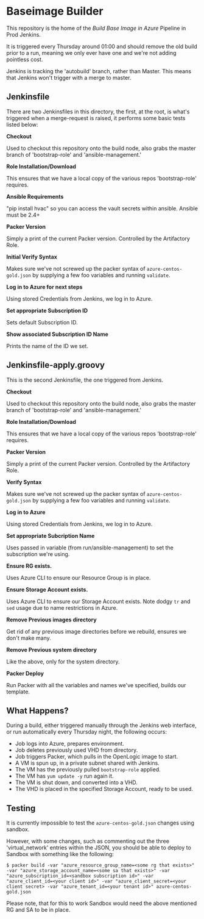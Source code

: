 Baseimage Builder
================

This repository is the home of the *Build Base Image in Azure* Pipeline in Prod Jenkins. 

It is triggered every Thursday around 01:00 and should remove the old build prior to a run, meaning we only ever have one and we're not adding pointless cost.

Jenkins is tracking the 'autobuild' branch, rather than Master. This means that Jenkins won't trigger with a merge to master.

Jenkinsfile
-----------

There are two Jenkinsfiles in this directory, the first, at the root, is what's triggered when a merge-request is raised, it performs some basic tests listed below:

**Checkout**

Used to checkout this repository onto the build node, also grabs the master branch of 'bootstrap-role' and 'ansible-management.' 

**Role Installation/Download**

This ensures that we have a local copy of the various repos 'bootstrap-role' requires.

**Ansible Requirements**

"pip install hvac" so you can access the vault secrets within ansible. Ansible
must be 2.4+

**Packer Version**

Simply a print of the current Packer version. Controlled by the Artifactory Role. 

**Initial Verify Syntax**

Makes sure we've not screwed up the packer syntax of `azure-centos-gold.json` by supplying a few foo variables and running `validate`.

**Log in to Azure for next steps**

Using stored Credentials from Jenkins, we log in to Azure.

**Set appropriate Subscription ID**

Sets default Subscription ID.

**Show associated Subscription ID Name**

Prints the name of the ID we set.

Jenkinsfile-apply.groovy
------------------------

This is the second Jenkinsfile, the one triggered from Jenkins.

**Checkout**

Used to checkout this repository onto the build node, also grabs the master branch of 'bootstrap-role' and 'ansible-management.' 

**Role Installation/Download**

This ensures that we have a local copy of the various repos 'bootstrap-role' requires.

**Packer Version**

Simply a print of the current Packer version. Controlled by the Artifactory Role.

**Verify Syntax**

Makes sure we've not screwed up the packer syntax of `azure-centos-gold.json` by supplying a few foo variables and running `validate`.
 
**Log in to Azure**

Using stored Credentials from Jenkins, we log in to Azure.

**Set appropriate Subcription Name**

Uses passed in variable (from run/ansible-management) to set the subscription we're using. 

**Ensure RG exists.**

Uses Azure CLI to ensure our Resource Group is in place.

**Ensure Storage Account exists.**

Uses Azure CLI to ensure our Storage Account exists. Note dodgy `tr` and `sed` usage due to name restrictions in Azure. 

**Remove Previous images directory**

Get rid of any previous image directories before we rebuild, ensures we don't make many.

**Remove Previous system directory**

Like the above, only for the system directory.

**Packer Deploy**

Run Packer with all the variables and names we've specified, builds our template. 

What Happens?
-------------

During a build, either triggered manually through the Jenkins web interface, or run automatically every Thursday night, the following occurs:

* Job logs into Azure, prepares environment. 
* Job deletes previously used VHD from directory. 
* Job triggers Packer, which pulls in the OpenLogic image to start.
* A VM is spun up, in a private subnet shared with Jenkins.
* The VM has the previously pulled `bootstrap-role` applied. 
* The VM has `yum update -y` run again it. 
* The VM is shut down, and converted into a VHD. 
* The VHD is placed in the specified Storage Account, ready to be used. 

Testing
-------

It is currently impossible to test the `azure-centos-gold.json` changes using sandbox.

However, with some changes, such as commenting out the three 'virtual_network' entries within the JSON, you should be able to deploy to Sandbox with something like the following:

```
$ packer build -var "azure_resource_group_name=<some rg that exists>" -var "azure_storage_account_name=<some sa that exists>" -var "azure_subscription_id=<sandbox subscription id>" -var "azure_client_id=<your client id>" -var "azure_client_secret=<your client secret> -var "azure_tenant_id=<your tenant id>" azure-centos-gold.json
```

Please note, that for this to work Sandbox would need the above mentioned RG and SA to be in place. 
